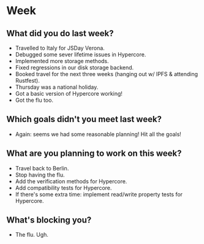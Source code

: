 # Week
## What did you do last week?
- Travelled to Italy for JSDay Verona.
- Debugged some sever lifetime issues in Hypercore.
- Implemented more storage methods.
- Fixed regressions in our disk storage backend.
- Booked travel for the next three weeks (hanging out w/ IPFS & attending
  Rustfest).
- Thursday was a national holiday.
- Got a basic version of Hypercore working!
- Got the flu too.

## Which goals didn't you meet last week?
- Again: seems we had some reasonable planning! Hit all the goals!

## What are you planning to work on this week?
- Travel back to Berlin.
- Stop having the flu.
- Add the verification methods for Hypercore.
- Add compatibility tests for Hypercore.
- If there's some extra time: implement read/write property tests for Hypercore.

## What's blocking you?
- The flu. Ugh.
